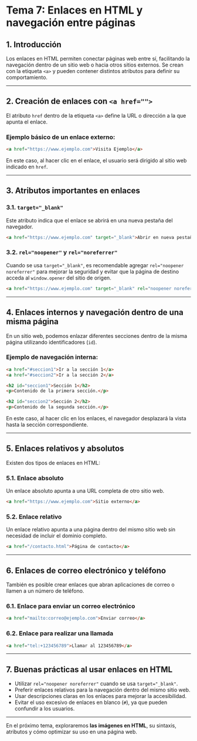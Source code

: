 # **Tema 7: Enlaces en HTML y navegación entre páginas**

## **1. Introducción**
Los enlaces en HTML permiten conectar páginas web entre sí, facilitando la navegación dentro de un sitio web o hacia otros sitios externos. Se crean con la etiqueta `<a>` y pueden contener distintos atributos para definir su comportamiento.

---

## **2. Creación de enlaces con `<a href="">`**
El atributo `href` dentro de la etiqueta `<a>` define la URL o dirección a la que apunta el enlace.

### **Ejemplo básico de un enlace externo:**
```HTML
<a href="https://www.ejemplo.com">Visita Ejemplo</a>
```
En este caso, al hacer clic en el enlace, el usuario será dirigido al sitio web indicado en `href`.

---

## **3. Atributos importantes en enlaces**

### **3.1. `target="_blank"`**
Este atributo indica que el enlace se abrirá en una nueva pestaña del navegador.
```HTML
<a href="https://www.ejemplo.com" target="_blank">Abrir en nueva pestaña</a>
```

### **3.2. `rel="noopener"` y `rel="noreferrer"`**
Cuando se usa `target="_blank"`, es recomendable agregar `rel="noopener noreferrer"` para mejorar la seguridad y evitar que la página de destino acceda al `window.opener` del sitio de origen.
```HTML
<a href="https://www.ejemplo.com" target="_blank" rel="noopener noreferrer">Abrir con seguridad</a>
```

---

## **4. Enlaces internos y navegación dentro de una misma página**
En un sitio web, podemos enlazar diferentes secciones dentro de la misma página utilizando identificadores (`id`).

### **Ejemplo de navegación interna:**
```HTML
<a href="#seccion1">Ir a la sección 1</a>
<a href="#seccion2">Ir a la sección 2</a>

<h2 id="seccion1">Sección 1</h2>
<p>Contenido de la primera sección.</p>

<h2 id="seccion2">Sección 2</h2>
<p>Contenido de la segunda sección.</p>
```
En este caso, al hacer clic en los enlaces, el navegador desplazará la vista hasta la sección correspondiente.

---

## **5. Enlaces relativos y absolutos**
Existen dos tipos de enlaces en HTML:

### **5.1. Enlace absoluto**
Un enlace absoluto apunta a una URL completa de otro sitio web.
```HTML
<a href="https://www.ejemplo.com">Sitio externo</a>
```

### **5.2. Enlace relativo**
Un enlace relativo apunta a una página dentro del mismo sitio web sin necesidad de incluir el dominio completo.
```HTML
<a href="/contacto.html">Página de contacto</a>
```

---

## **6. Enlaces de correo electrónico y teléfono**
También es posible crear enlaces que abran aplicaciones de correo o llamen a un número de teléfono.

### **6.1. Enlace para enviar un correo electrónico**
```HTML
<a href="mailto:correo@ejemplo.com">Enviar correo</a>
```

### **6.2. Enlace para realizar una llamada**
```HTML
<a href="tel:+123456789">Llamar al 123456789</a>
```

---

## **7. Buenas prácticas al usar enlaces en HTML**
- Utilizar `rel="noopener noreferrer"` cuando se usa `target="_blank"`.
- Preferir enlaces relativos para la navegación dentro del mismo sitio web.
- Usar descripciones claras en los enlaces para mejorar la accesibilidad.
- Evitar el uso excesivo de enlaces en blanco (`#`), ya que pueden confundir a los usuarios.

---

En el próximo tema, exploraremos **las imágenes en HTML**, su sintaxis, atributos y cómo optimizar su uso en una página web.

